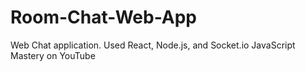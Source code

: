 # Room-Chat-Web-App

Web Chat application. Used React, Node.js, and Socket.io 
JavaScript Mastery on YouTube

